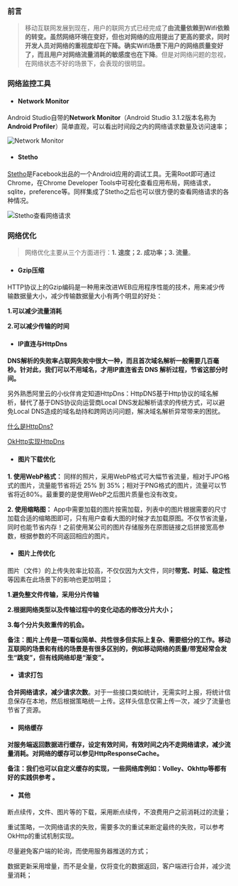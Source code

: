 ### 前言
> 移动互联网发展到现在，用户的联网方式已经完成了**由流量依赖到Wifi依赖的转变。虽然网络环境在变好，但也对网络的应用提出了更高的要求，同时开发人员对网络的重视度却在下降。确实Wifi场景下用户的网络质量变好了，而且用户对网络流量消耗的敏感度也在下降**。但是对网络问题的忽视，在网络状态不好的场景下，会表现的很明显。

### 网络监控工具

- #### Network Monitor

Android Studio自带的**Network Monitor**（Android Studio 3.1.2版本名称为**Android Profiler**）简单直观，可以看出时间段之内的网络请求数量及访问速率；

![Network Monitor](https://upload-images.jianshu.io/upload_images/4056837-2f6183ec1a660505.jpg?imageMogr2/auto-orient/strip%7CimageView2/2/w/700)


- #### Stetho

[Stetho](https://github.com/facebook/stetho)是Facebook出品的一个Android应用的调试工具。无需Root即可通过Chrome，在Chrome Developer Tools中可视化查看应用布局，网络请求，sqlite，preference等。同样集成了Stetho之后也可以很方便的查看网络请求的各种情况。

![Stetho查看网络请求](https://upload-images.jianshu.io/upload_images/4056837-dc21318666a4838b.png?imageMogr2/auto-orient/strip%7CimageView2/2/w/700)


### 网络优化

> 网络优化主要从三个方面进行：**1. 速度；2. 成功率；3. 流量**。

- #### Gzip压缩
HTTP协议上的Gzip编码是一种用来改进WEB应用程序性能的技术，用来减少传输数据量大小，减少传输数据量大小有两个明显的好处：

**1.可以减少流量消耗**

**2.可以减少传输的时间**

- ####  IP直连与HttpDns

**DNS解析的失败率占联网失败中很大一种，而且首次域名解析一般需要几百毫秒。针对此，我们可以不用域名，才用IP直连省去 DNS 解析过程，节省这部分时间。**

另外熟悉阿里云的小伙伴肯定知道HttpDns：HttpDNS基于Http协议的域名解析，替代了基于DNS协议向运营商Local DNS发起解析请求的传统方式，可以避免Local DNS造成的域名劫持和跨网访问问题，解决域名解析异常带来的困扰。

[什么是HttpDns?](https://blog.csdn.net/zhangquanit/article/details/53072875)

[OkHttp实现HttpDns](https://blog.csdn.net/sbsujjbcy/article/details/51612832)

- #### 图片下载优化

**1. 使用WebP格式：** 同样的照片，采用WebP格式可大幅节省流量，相对于JPG格式的图片，流量能节省将近 25% 到 35%；相对于PNG格式的图片，流量可以节省将近80%。最重要的是使用WebP之后图片质量也没有改变。

**2. 使用缩略图：** App中需要加载的图片按需加载，列表中的图片根据需要的尺寸加载合适的缩略图即可，只有用户查看大图的时候才去加载原图。不仅节省流量，同时也能节省内存！之前使用某公司的图片存储服务在原图链接之后拼接宽高参数，根据参数的不同返回相应的图片。

- #### 图片上传优化

图片（文件）的上传失败率比较高，不仅仅因为大文件，同时**带宽、时延、稳定性**等因素在此场景下的影响也更加明显；

**1.避免整文件传输，采用分片传输**

**2.根据网络类型以及传输过程中的变化动态的修改分片大小；**

**3.每个分片失败重传的机会。**

**备注：图片上传是一项看似简单、共性很多但实际上复杂、需要细分的工作。移动互联网的场景和有线的场景是有很多区别的，例如移动网络的质量/带宽经常会发生“跳变”，但有线网络却是“渐变”。**

- #### 请求打包

**合并网络请求，减少请求次数**。对于一些接口类如统计，无需实时上报，将统计信息保存在本地，然后根据策略统一上传。这样头信息仅需上传一次，减少了流量也节省了资源。

- #### 网络缓存

**对服务端返回数据进行缓存，设定有效时间，有效时间之内不走网络请求，减少流量消耗。对网络的缓存可以参见HttpResponseCache。**

**备注：我们也可以自定义缓存的实现，一些网络库例如：Volley、Okhttp等都有好的实践供参考 。**


- #### 其他

断点续传，文件、图片等的下载，采用断点续传，不浪费用户之前消耗过的流量；

重试策略，一次网络请求的失败，需要多次的重试来断定最终的失败，可以参考OkHttp的重试机制实现。

尽量避免客户端的轮询，而使用服务器推送的方式；

数据更新采用增量，而不是全量，仅将变化的数据返回，客户端进行合并，减少流量消耗；

